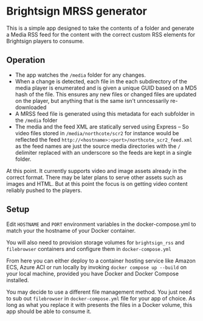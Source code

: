 # Brightsign MRSS generator

This is a simple app designed to take the contents of a folder and generate a Media RSS feed for the content with the correct custom RSS elements for Brightsign players to consume. 

## Operation

- The app watches the `/media` folder for any changes.
- When a change is detected, each file in the each subdirectory of the media player is enumerated and is given a unique GUID based on a MD5 hash of the file. This ensures any new files or changed files are updated on the player, but anything that is the same isn't unncessarily re-downloaded
- A MRSS feed file is generated using this metadata for each subfolder in the `/media` folder
- The media and the feed XML are statically served using Express – So video files stored in `/media/northcote/scr2` for instance would be reflected the feed `http://<hostname>:<port>/northcote_scr2_feed.xml` as the feed names are just the source media directories with the `/` delimiter replaced with an underscore so the feeds are kept in a single folder.

At this point. It currently supports video and image assets already in the correct format. There may be later plans to serve other assets such as images and HTML. But at this point the focus is on getting video content reliably pushed to the players.

## Setup

Edit `HOSTNAME` and `PORT` environment variables in the docker-compose.yml to match your the hostname of your Docker container.

You will also need to provision storage volumes for `brightsign_rss` and `filebrowser` containers and configure them in `docker-compose.yml`

From here you can either deploy to a container hosting service like Amazon ECS, Azure ACI or run locally by invoking `docker compose up --build` on your local machine, provided you have Docker and Docker Compose installed.

You may decide to use a different file management method. You just need to sub out `filebrowser` in `docker-compose.yml` file for your app of choice. As long as what you replace it with presents the files in a Docker volume, this app should be able to consume it.

